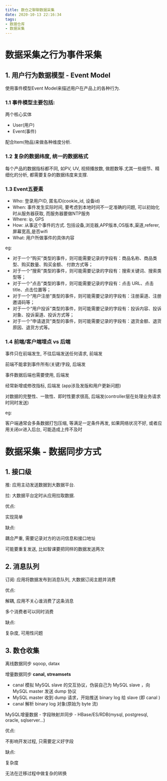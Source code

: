 ```yaml
---
title: 数仓之聊聊数据采集
date: 2020-10-13 22:16:34
tags:
- 数据仓库
- 数据采集
---
```


# 数据采集之行为事件采集

## 1. 用户行为数据模型 -  Event Model

使用事件模型Event Model来描述用户在产品上的各种行为.

### 1.1  事件模型主要包括:

两个核心实体

- User(用户)
- Event(事件)

配合Item(物品)来做各种维度分析.

### 1.2 复杂的数据纬度, 统一的数据格式

 每个产品的数据指标都不同, 如PV, UV, 视频播放数, 做题数等.尤其一些细节、精细化的分析, 都需要复杂的数据纬度来支撑. 
<!--more-->
### 1.3 Event五要素

- Who:  登录用户ID, 匿名ID(cookie_id, 设备id)
- When: 事件发生实际时间, 要考虑到本地时间不一定准确的问题, 可以初始化时从服务器获取, 而服务器要做NTP服务
- Where: ip, GPS
- How: 从事这个事件的方式. 包括设备,浏览器,APP版本,OS版本,渠道,referer,屏幕宽高,是否wifi
- What: 用户所做事件的具体内容

eg: 

- 对于一个“购买”类型的事件，则可能需要记录的字段有：商品名称、商品类型、购买数量、购买金额、 付款方式等；
- 对于一个“搜索”类型的事件，则可能需要记录的字段有：搜索关键词、搜索类型等；
- 对于一个“点击”类型的事件，则可能需要记录的字段有：点击 URL、点击 title、点击位置等；
- 对于一个“用户注册”类型的事件，则可能需要记录的字段有：注册渠道、注册邀请码等；
- 对于一个“用户投诉”类型的事件，则可能需要记录的字段有：投诉内容、投诉对象、投诉渠道、投诉方式等；
- 对于一个“申请退货”类型的事件，则可能需要记录的字段有：退货金额、退货原因、退货方式等。

### 1.4 前端/客户端埋点 vs 后端

事件只在前端发生, 不往后端发送任何请求, 前端发

前端不能拿到事件所有(关键)字段,  后端发

事件数据后端也需要使用, 后端发

经常新增或修改指标, 后端发 (app涉及发版和用户更新问题)

对数据的完整性、一致性、即时性要求很高, 后端发(controller层在处理业务请求时同时发送)

eg: 

客户端通常会多条数据打包压缩, 等满足一定条件再发, 如果网络状况不好, 或者应用关闭or进入后台, 可能造成上传不及时

# 数据采集 - 数据同步方式

## 1. 接口级

推: 应用主动发送数据到大数据平台.

拉: 大数据平台定时从应用拉取数据.

优点:

 实现简单

缺点: 

耦合严重, 需要记录对方的访问信息和接口地址

可能要重复发送, 比如智课要把同样的数据发送两次

## 2. 消息队列

订阅: 应用将数据发布到消息队列, 大数据订阅主题并消费

优点: 

解耦, 应用不关心谁消费了这条消息

多个消费者可以同时消费

缺点:

复杂度, 可用性问题

## 3. 数仓收集

离线数据同步 sqoop, datax

增量数据同步 **canal, streamsets**

- canal 模拟 MySQL slave 的交互协议，伪装自己为 MySQL slave ，向 MySQL master 发送 dump 协议
- MySQL master 收到 dump 请求，开始推送 binary log 给 slave (即 canal )
- canal 解析 binary log 对象(原始为 byte 流)

MySQL增量数据 - 字段映射并同步 - HBase/ES/RDB(mysql, postgresql, oracle, sqlserver...)

优点: 

不影响开发过程, 只需要定义好字段

缺点:

复杂度

无法在迁移过程中做复杂的转换